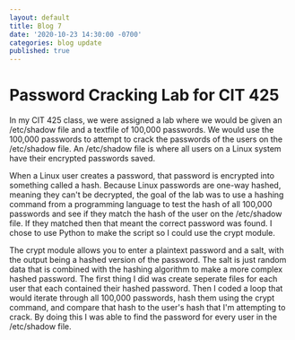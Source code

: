 ```yaml
---
layout: default
title: Blog 7
date: '2020-10-23 14:30:00 -0700'
categories: blog update
published: true
---
```

<h1>Password Cracking Lab for CIT 425</h1>
<p>In my CIT 425 class, we were assigned a lab where we would be given an &#47;etc&#47;shadow file and a textfile of 100,000 passwords. We would use the 100,000 passwords to attempt to crack the passwords of the users on the &#47;etc&#47;shadow file. An &#47;etc&#47;shadow file is where all users on a Linux system have their encrypted passwords saved.</p>

<p>When a Linux user creates a password, that password is encrypted into something called a hash. Because Linux passwords are one-way hashed, meaning they can't be decrypted, the goal of the lab was to use a hashing command from a programming language to test the hash of all 100,000 passwords and see if they match the hash of the user on the &#47;etc&#47;shadow file. If they matched then that meant the correct password was found. I chose to use Python to make the script so I could use the crypt module.</p>

<p>The crypt module allows you to enter a plaintext password and a salt, with the output being a hashed version of the password. The salt is just random data that is combined with the hashing algorithm to make a more complex hashed password. The first thing I did was create seperate files for each user that each contained their hashed password. Then I coded a loop that would iterate through all 100,000 passwords, hash them using the crypt command, and compare that hash to the user's hash that I'm attempting to crack. By doing this I was able to find the password for every user in the &#47;etc&#47;shadow file.</p>